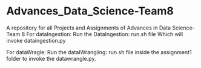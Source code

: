 # Advances_Data_Science-Team8
A repository for all Projects and Assignments of Advances in Data Science-Team 8
For dataIngestion:
Run the DataIngestion: run.sh file Which will invoke dataingestion.py

For dataWragle:
Run the dataIWrangling: run.sh file inside the assignment1 folder to invoke the datawrangle.py.

